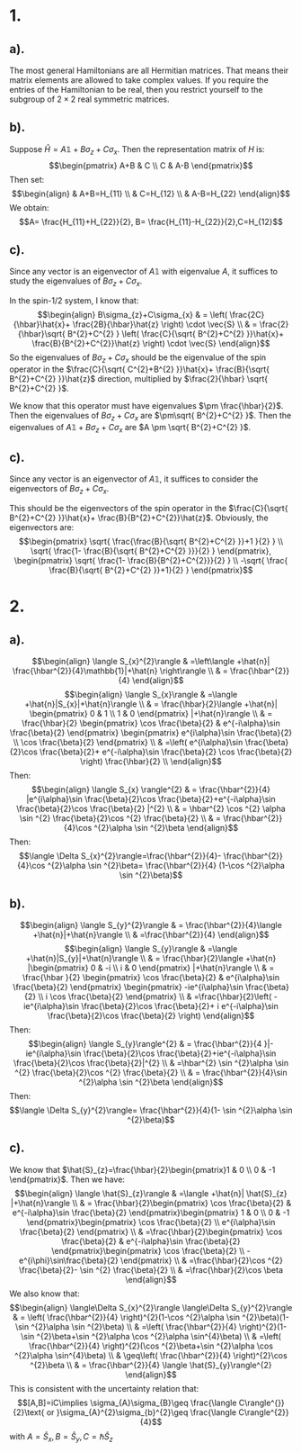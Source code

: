 # 1.
## a).
The most general Hamiltonians are all Hermitian matrices. That means their matrix elements are allowed to take complex values. If you require the entries of the Hamiltonian to be real, then you restrict yourself to the subgroup of $2\times 2$ real symmetric matrices.
## b).
Suppose $\hat{H}=A \mathbb{1}+B\sigma_{z}+C\sigma_{x}$. Then the representation matrix of $H$ is:
$$\begin{pmatrix}
A+B & C \\
C & A-B 
\end{pmatrix}$$
Then set:
$$\begin{align}
 & A+B=H_{11} \\
 & C=H_{12} \\
 & A-B=H_{22}
\end{align}$$
We obtain:
$$A= \frac{H_{11}+H_{22}}{2}, B= \frac{H_{11}-H_{22}}{2},C=H_{12}$$
## c).
Since any vector is an eigenvector of $A\mathbb{1}$ with eigenvalue $A$, it suffices to study the eigenvalues of $B\sigma_{z}+C\sigma_{x}$. 

In the spin-1/2 system, I know that:
$$\begin{align}
B\sigma_{z}+C\sigma_{x} & = \left(  \frac{2C}{\hbar}\hat{x}+ \frac{2B}{\hbar}\hat{z} \right) \cdot \vec{S} \\
 & = \frac{2}{\hbar}\sqrt{ B^{2}+C^{2} } \left(  \frac{C}{\sqrt{ B^{2}+C^{2} }}\hat{x}+ \frac{B}{B^{2}+C^{2}}\hat{z} \right) \cdot \vec{S}
\end{align}$$
So the eigenvalues of $B\sigma_{z}+C\sigma_{x}$ should be the eigenvalue of the spin operator in the $\frac{C}{\sqrt{ C^{2}+B^{2} }}\hat{x}+ \frac{B}{\sqrt{ B^{2}+C^{2} }}\hat{z}$ direction, multiplied by $\frac{2}{\hbar} \sqrt{ B^{2}+C^{2} }$.

We know that this operator must have eigenvalues $\pm \frac{\hbar}{2}$. Then the eigenvalues of $B\sigma_{z}+C\sigma_{x}$ are $\pm\sqrt{ B^{2}+C^{2} }$. Then the eigenvalues of $A\mathbb{1}+B\sigma_{z}+C\sigma_{x}$ are $A \pm \sqrt{ B^{2}+C^{2} }$.
## c).
Since any vector is an eigenvector of $A\mathbb{1}$, it suffices to consider the eigenvectors of $B\sigma_{z}+C\sigma_{x}$.  

This should be the eigenvectors of the spin operator in the $\frac{C}{\sqrt{ B^{2}+C^{2} }}\hat{x}+ \frac{B}{B^{2}+C^{2}}\hat{z}$. Obviously, the eigenvectors are:
$$\begin{pmatrix}
\sqrt{ \frac{\frac{B}{\sqrt{ B^{2}+C^{2} }}+1 }{2} } \\
\sqrt{ \frac{1- \frac{B}{\sqrt{ B^{2}+C^{2} }}}{2} }
\end{pmatrix}, \begin{pmatrix}
\sqrt{  \frac{1- \frac{B}{B^{2}+C^{2}}}{2} } \\
-\sqrt{ \frac{ \frac{B}{\sqrt{ B^{2}+C^{2} }}+1}{2} }
\end{pmatrix}$$

# 2.
## a).
$$\begin{align}
\langle S_{x}^{2}\rangle & =\left\langle +\hat{n}| \frac{\hbar^{2}}{4}\mathbb{1}|+\hat{n} \right\rangle \\
 & = \frac{\hbar^{2}}{4}
\end{align}$$
$$\begin{align}
\langle S_{x}\rangle & =\langle +\hat{n}|S_{x}|+\hat{n}\rangle \\
 & = \frac{\hbar}{2}\langle +\hat{n}| \begin{pmatrix}
0 & 1 \\
1 & 0 
\end{pmatrix} |+\hat{n}\rangle \\
 & = \frac{\hbar}{2} \begin{pmatrix}
 \cos \frac{\beta}{2} &  e^{-i\alpha}\sin \frac{\beta}{2}
\end{pmatrix} \begin{pmatrix}
e^{i\alpha}\sin \frac{\beta}{2} \\
\cos \frac{\beta}{2}
\end{pmatrix} \\
 & =\left( e^{i\alpha}\sin \frac{\beta}{2}\cos \frac{\beta}{2}+ e^{-i\alpha}\sin \frac{\beta}{2} \cos \frac{\beta}{2} \right) \frac{\hbar}{2} \\
\end{align}$$
Then:
$$\begin{align}
\langle S_{x} \rangle^{2} & = \frac{\hbar^{2}}{4} |e^{i\alpha}\sin \frac{\beta}{2}\cos \frac{\beta}{2}+e^{-i\alpha}\sin \frac{\beta}{2}\cos \frac{\beta}{2} |^{2} \\
 & = \hbar^{2} \cos ^{2} \alpha \sin ^{2} \frac{\beta}{2}\cos ^{2}  \frac{\beta}{2} \\
 & = \frac{\hbar^{2}}{4}\cos ^{2}\alpha \sin ^{2}\beta
\end{align}$$
Then: 
$$\langle \Delta S_{x}^{2}\rangle=\frac{\hbar^{2}}{4}- \frac{\hbar^{2}}{4}\cos ^{2}\alpha \sin ^{2}\beta= \frac{\hbar^{2}}{4} (1-\cos ^{2}\alpha \sin ^{2}\beta)$$
## b).
 $$\begin{align}
\langle S_{y}^{2}\rangle & = \frac{\hbar^{2}}{4}\langle +\hat{n}|+\hat{n}\rangle \\
 & =\frac{\hbar^{2}}{4}
\end{align}$$
$$\begin{align}
\langle S_{y}\rangle & =\langle +\hat{n}|S_{y}|+\hat{n}\rangle \\
 & = \frac{\hbar}{2}\langle +\hat{n} |\begin{pmatrix}
0 & -i \\
i & 0
\end{pmatrix} |+\hat{n}\rangle \\
 & = \frac{\hbar }{2} \begin{pmatrix}
\cos \frac{\beta}{2} & e^{i\alpha}\sin \frac{\beta}{2}
\end{pmatrix} \begin{pmatrix}
 -ie^{i\alpha}\sin \frac{\beta}{2} \\
i \cos \frac{\beta}{2}
\end{pmatrix} \\
 & =\frac{\hbar}{2}\left( -ie^{i\alpha}\sin \frac{\beta}{2}\cos \frac{\beta}{2}+ i e^{-i\alpha}\sin \frac{\beta}{2}\cos \frac{\beta}{2} \right)
\end{align}$$
Then:
$$\begin{align}
\langle S_{y}\rangle^{2} & = \frac{\hbar^{2}}{4 }|-ie^{i\alpha}\sin \frac{\beta}{2}\cos \frac{\beta}{2}+ie^{-i\alpha}\sin \frac{\beta}{2}\cos \frac{\beta}{2}|^{2} \\
 & =\hbar^{2}  \sin ^{2}\alpha \sin ^{2} \frac{\beta}{2}\cos ^{2} \frac{\beta}{2} \\
 & = \frac{\hbar^{2}}{4}\sin ^{2}\alpha \sin ^{2}\beta
\end{align}$$
Then:
$$\langle \Delta S_{y}^{2}\rangle= \frac{\hbar^{2}}{4}(1- \sin ^{2}\alpha \sin ^{2}\beta)$$
## c).
We know that $\hat{S}_{z}=\frac{\hbar}{2}\begin{pmatrix}1 & 0 \\ 0 & -1 \end{pmatrix}$. Then we have:
$$\begin{align}
\langle \hat{S}_{z}\rangle & =\langle +\hat{n}| \hat{S}_{z} |+\hat{n}\rangle \\
  & = \frac{\hbar}{2}\begin{pmatrix}
\cos \frac{\beta}{2} & e^{-i\alpha}\sin \frac{\beta}{2}
\end{pmatrix}\begin{pmatrix}
1 & 0 \\
0 & -1
\end{pmatrix}\begin{pmatrix}
\cos \frac{\beta}{2} \\
e^{i\alpha}\sin \frac{\beta}{2}
\end{pmatrix} \\
 & =\frac{\hbar}{2}\begin{pmatrix}
\cos \frac{\beta}{2} & e^{-i\alpha}\sin \frac{\beta}{2}
\end{pmatrix}\begin{pmatrix}
\cos \frac{\beta}{2} \\
-e^{i\phi}\sin\frac{\beta}{2}
\end{pmatrix} \\
 & =\frac{\hbar}{2}\cos ^{2} \frac{\beta}{2}- \sin ^{2} \frac{\beta}{2} \\
 & =\frac{\hbar}{2}\cos \beta
\end{align}$$
We also know that:
$$\begin{align} \langle\Delta S_{x}^{2}\rangle \langle\Delta S_{y}^{2}\rangle & = \left( \frac{\hbar^{2}}{4} \right)^{2}(1-\cos ^{2}\alpha \sin ^{2}\beta)(1-\sin ^{2}\alpha \sin ^{2}\beta) \\
 & =\left( \frac{\hbar^{2}}{4} \right)^{2}(1-\sin ^{2}\beta+\sin ^{2}\alpha \cos ^{2}\alpha \sin^{4}\beta) \\
 & =\left( \frac{\hbar^{2}}{4} \right)^{2}(\cos ^{2}\beta+\sin ^{2}\alpha \cos ^{2}\alpha \sin^{4}\beta) \\
 & \geq\left( \frac{\hbar^{2}}{4} \right)^{2}\cos ^{2}\beta \\
 & = \frac{\hbar^{2}}{4} \langle \hat{S}_{y}\rangle^{2} 
\end{align}$$
This is consistent with the uncertainty relation that:
$$[A,B]=iC\implies \sigma_{A}\sigma_{B}\geq \frac{\langle C\rangle^{}}{2}\text{ or  }\sigma_{A}^{2}\sigma_{b}^{2}\geq \frac{\langle C\rangle^{2}}{4}$$
with $A=\hat{S}_{x},B=\hat{S}_{y},C=\hbar\hat{S}_{z}$

